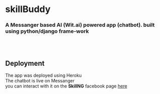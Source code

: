 # skillBuddy

### A Messanger based AI (Wit.ai) powered app (chatbot). built using python/django frame-work
<br>
<br>

## Deployment
The app was deployed using Heroku
<br>
The chatbot is live on Messanger
<br>
you can interact with it on the <b>SkillNG</b> facebook page <a href='https://www.facebook.com/SkillNG-109242857487566'>here</a>
